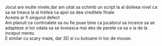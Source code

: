 Jocul are multe nivele,dar am uitat sa schimb un script la al doileea nivel ca sa se treaca la al treilea ca apoi sa dea creditele finale<br>
Acesta ar fi singurul defect<br>
Am planuit ca controalele sa nu fie puse bine ca jucatorul sa incerce sa se adapteze si tot odata sa se loveasca mai des de perete ca sa o ia de la inceput mereu<br>
E similar cu scary maze, dar 3D si cu butoane in loc de mouse.
